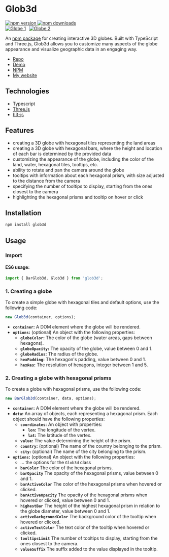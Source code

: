 # Glob3d

<div>
  <a href="https://www.npmjs.com/package/glob3d">
    <img src="https://img.shields.io/npm/v/glob3d.svg" alt="npm version" />
  </a>
  <a href="https://www.npmjs.com/package/glob3d">
    <img src="https://img.shields.io/npm/dt/glob3d.svg" alt="npm downloads" />
  </a>
</div>

<div style="display: flex; gap: 10px">
  <a href="https://jchojna.github.io/glob3d-app/">
    <img src="https://jchojna.github.io/glob3d-app/screenshots/globe_1.jpg" alt="Globe 1" />
  </a>
  <a href="https://jchojna.github.io/glob3d-app/">
    <img src="https://jchojna.github.io/glob3d-app/screenshots/globe_2.jpg" alt="Globe 2" />
  </a>
</div>

An [npm package](https://www.npmjs.com/package/glob3d) for creating interactive 3D globes. Built with TypeScript and Three.js, Glob3d allows you to customize many aspects of the globe appearance and visualize geographic data in an engaging way.

- [Repo](https://github.com/jchojna/glob3d)
- [Demo](https://jchojna.github.io/glob3d-app/)
- [NPM](https://www.npmjs.com/package/glob3d)
- [My website](https://jakubchojna.pl/)

## Technologies

- Typescript
- [Three.js](https://threejs.org/)
- [h3-js](https://github.com/uber/h3-js)

## Features

- creating a 3D globe with hexagonal tiles representing the land areas
- creating a 3D globe with hexagonal bars, where the height and location of each bar is determined by the provided data
- customizing the appearance of the globe, including the color of the land, water, hexagonal tiles, tooltips, etc.
- ability to rotate and pan the camera around the globe
- tooltips with information about each hexagonal prism, with size adjusted to the distance from the camera
- specifying the number of tooltips to display, starting from the ones closest to the camera
- highlighting the hexagonal prisms and tooltip on hover or click

## Installation

```bash
npm install glob3d
```

## Usage

### Import

#### ES6 usage:

```js
import { BarGlob3d, Glob3d } from 'glob3d';
```

### 1. Creating a globe

To create a simple globe with hexagonal tiles and default options, use the following code:

```js
new Glob3d(container, options);
```

- **`container`:** A DOM element where the globe will be rendered.
- **`options`:** (optional) An object with the following properties:
  - **`globeColor`:** The color of the globe (water areas, gaps between hexagons).
  - **`globeOpacity`:** The opacity of the globe, value between 0 and 1.
  - **`globeRadius`:** The radius of the globe.
  - **`hexPadding`:** The hexagon's padding, value between 0 and 1.
  - **`hexRes`:** The resolution of hexagons, integer between 1 and 5.

### 2. Creating a globe with hexagonal prisms

To create a globe with hexagonal prisms, use the following code:

```js
new BarGlob3d(container, data, options);
```

- **`container`:** A DOM element where the globe will be rendered.
- **`data`:** An array of objects, each representing a hexagonal prism. Each object should have the following properties:
  - **`coordinates`:** An object with properties:
    - **`lon`:** The longitude of the vertex.
    - **`lat`:** The latitude of the vertex.
  - **`value`:** The value determining the height of the prism.
  - **`country`:** (optional) The name of the country belonging to the prism.
  - **`city`:** (optional) The name of the city belonging to the prism.
- **`options`:** (optional) An object with the following properties:
  - ... the options for the `Glob3d` class
  - **`barColor`** The color of the hexagonal prisms.
  - **`barOpacity`** The opacity of the hexagonal prisms, value between 0 and 1.
  - **`barActiveColor`** The color of the hexagonal prisms when hovered or clicked.
  - **`barActiveOpacity`** The opacity of the hexagonal prisms when hovered or clicked, value between 0 and 1.
  - **`highestBar`** The height of the highest hexagonal prism in relation to the globe diameter, value between 0 and 1.
  - **`activeBackgroundColor`** The background color of the tooltip when hovered or clicked.
  - **`activeTextColor`** The text color of the tooltip when hovered or clicked.
  - **`tooltipsLimit`** The number of tooltips to display, starting from the ones closest to the camera.
  - **`valueSuffix`** The suffix added to the value displayed in the tooltip.
